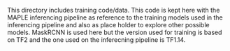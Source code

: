 This directory includes training code/data. This code is kept here with the MAPLE inferencing pipeline as reference to the training models used in the inferencing pipeline and also as place holder to explore other possible models. MaskRCNN is used here but the version used for training is based on TF2 and the one used on the inferecning pipeline is TF1.14.  
